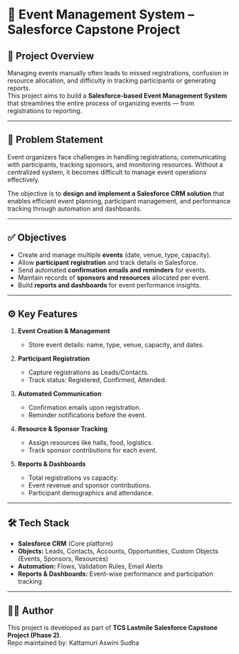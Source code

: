 # 🎉 Event Management System – Salesforce Capstone Project

## 📌 Project Overview
Managing events manually often leads to missed registrations, confusion in resource allocation, and difficulty in tracking participants or generating reports.  
This project aims to build a **Salesforce-based Event Management System** that streamlines the entire process of organizing events — from registrations to reporting.

---

## 🎯 Problem Statement
Event organizers face challenges in handling registrations, communicating with participants, tracking sponsors, and monitoring resources. Without a centralized system, it becomes difficult to manage event operations effectively.  

The objective is to **design and implement a Salesforce CRM solution** that enables efficient event planning, participant management, and performance tracking through automation and dashboards.

---

## ✅ Objectives
- Create and manage multiple **events** (date, venue, type, capacity).  
- Allow **participant registration** and track details in Salesforce.  
- Send automated **confirmation emails and reminders** for events.  
- Maintain records of **sponsors and resources** allocated per event.  
- Build **reports and dashboards** for event performance insights.  

---

## ⚙️ Key Features
1. **Event Creation & Management**  
   - Store event details: name, type, venue, capacity, and dates.  

2. **Participant Registration**  
   - Capture registrations as Leads/Contacts.  
   - Track status: Registered, Confirmed, Attended.  

3. **Automated Communication**  
   - Confirmation emails upon registration.  
   - Reminder notifications before the event.  

4. **Resource & Sponsor Tracking**  
   - Assign resources like halls, food, logistics.  
   - Track sponsor contributions for each event.  

5. **Reports & Dashboards**  
   - Total registrations vs capacity.  
   - Event revenue and sponsor contributions.  
   - Participant demographics and attendance.  

---

## 🛠️ Tech Stack
- **Salesforce CRM** (Core platform)  
- **Objects:** Leads, Contacts, Accounts, Opportunities, Custom Objects (Events, Sponsors, Resources)  
- **Automation:** Flows, Validation Rules, Email Alerts  
- **Reports & Dashboards:** Event-wise performance and participation tracking  

---


## 👨‍💻 Author
This project is developed as part of **TCS Lastmile Salesforce Capstone Project (Phase 2)**.  
Repo maintained by: Kattamuri Aswini Sudha  

